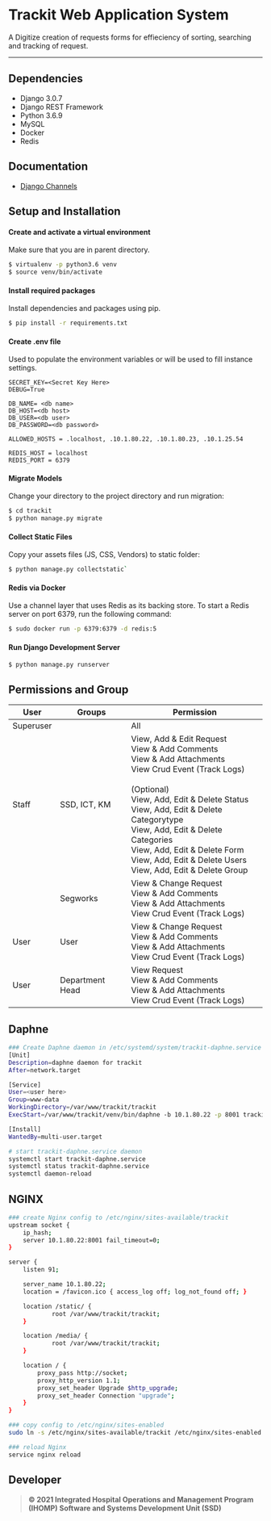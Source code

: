 # Trackit Web Application System
A Digitize creation of requests forms for effieciency of sorting, searching and tracking of request.
***

## Dependencies
- Django 3.0.7
- Django REST Framework
- Python 3.6.9
- MySQL
- Docker
- Redis

## Documentation
- [Django Channels](https://channels.readthedocs.io/en/stable/introduction.html)

## Setup and Installation
#### Create and activate a virtual environment
Make sure that you are in parent directory.
```sh
$ virtualenv -p python3.6 venv
$ source venv/bin/activate
```

#### Install required packages
Install dependencies and packages using pip.
```sh
$ pip install -r requirements.txt
```

#### Create .env file
Used to populate the environment variables or will be used to fill instance settings.

    SECRET_KEY=<Secret Key Here>
    DEBUG=True
    
    DB_NAME= <db name>
    DB_HOST=<db host>
    DB_USER=<db user>
    DB_PASSWORD=<db password>
    
    ALLOWED_HOSTS = .localhost, .10.1.80.22, .10.1.80.23, .10.1.25.54
    
    REDIS_HOST = localhost
    REDIS_PORT = 6379

#### Migrate Models 
Change your directory to the project directory and run migration:
```sh
$ cd trackit
$ python manage.py migrate
```

#### Collect Static Files
Copy your assets files (JS, CSS, Vendors) to static folder:
```sh
$ python manage.py collectstatic`
```

#### Redis via Docker
Use a channel layer that uses Redis as its backing store. To start a Redis server on port 6379, run the following command:
```sh
$ sudo docker run -p 6379:6379 -d redis:5
```

#### Run Django Development Server
```sh
$ python manage.py runserver
```

## Permissions and Group
| User | Groups | Permission |
|-----|-----|-----|
| Superuser |  | All |
| Staff | SSD, ICT, KM | View, Add & Edit Request<br>View & Add Comments<br>View & Add Attachments<br>View Crud Event (Track Logs)<br><br>(Optional)<br>View, Add, Edit & Delete Status<br>View, Add, Edit & Delete Categorytype<br>View, Add, Edit & Delete Categories<br>View, Add, Edit & Delete Form<br>View, Add, Edit & Delete Users<br>View, Add, Edit & Delete Group |
|  | Segworks | View & Change Request<br>View & Add Comments<br>View & Add Attachments<br>View Crud Event (Track Logs) |
| User | User | View & Change Request<br>View & Add Comments<br>View & Add Attachments<br>View Crud Event (Track Logs) |
| User | Department Head | View Request<br>View & Add Comments<br>View & Add Attachments<br>View Crud Event (Track Logs) |


## Daphne
```sh
### Create Daphne daemon in /etc/systemd/system/trackit-daphne.service
[Unit]
Description=daphne daemon for trackit
After=network.target

[Service]
User=<user here>
Group=www-data
WorkingDirectory=/var/www/trackit/trackit
ExecStart=/var/www/trackit/venv/bin/daphne -b 10.1.80.22 -p 8001 trackit.asgi:application

[Install]
WantedBy=multi-user.target

# start trackit-daphne.service daemon
systemctl start trackit-daphne.service
systemctl status trackit-daphne.service
systemctl daemon-reload
```
## NGINX
```sh
### create Nginx config to /etc/nginx/sites-available/trackit
upstream socket {
    ip_hash;
    server 10.1.80.22:8001 fail_timeout=0;
}

server {
    listen 91;

    server_name 10.1.80.22;
    location = /favicon.ico { access_log off; log_not_found off; }

    location /static/ {
            root /var/www/trackit/trackit;
    }

    location /media/ {
            root /var/www/trackit/trackit;
    }

    location / {
        proxy_pass http://socket;
        proxy_http_version 1.1;
        proxy_set_header Upgrade $http_upgrade;
        proxy_set_header Connection "upgrade";
    }
}

### copy config to /etc/nginx/sites-enabled
sudo ln -s /etc/nginx/sites-available/trackit /etc/nginx/sites-enabled

### reload Nginx
service nginx reload
```

## Developer
> **© 2021 Integrated Hospital Operations and Management Program (IHOMP) Software and Systems Development Unit (SSD)**


